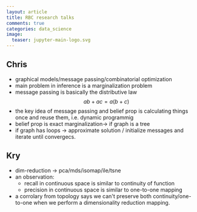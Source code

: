 ```yaml
---
layout: article
title: RBC research talks
comments: true
categories: data_science
image:
  teaser: jupyter-main-logo.svg
---
```



## Chris
- graphical models/message passing/combinatorial optimization
- main problem in inference is a marginalization problem
- message passing is basically the distributive law $$ab+ac=a(b+c)$$
- the key idea of message passing and belief prop is calculating things once and reuse them, i.e. dynamic programmig
- belief prop is exact marginalization-> if graph is a tree 
- if graph has loops -> approximate solution / initialize messages and iterate until convergecs.

## Kry
- dim-reduction -> pca/mds/isomap/ile/tsne
- an observation:
  + recall in continuous space is similar to continuity of function
  + precision in continuous space is similar to one-to-one mapping
- a corrolary from topology says we can't preserve both continuity/one-to-one when we perform a dimensionality reduction mapping.